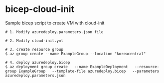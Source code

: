 # bicep-cloud-init
Sample bicep script to create VM with cloud-init

```
# 1. Modify azuredeploy.parameters.json file

# 2. Modify cloud-init.yml

# 3. create resource group
$ az group create --name ExampleGroup --location "koreacentral"

# 4. deploy azuredeploy.bicep 
$ az deployment group create   --name ExampleDeployment   --resource-group ExampleGroup   --template-file azuredeploy.bicep   --parameters azuredeploy.parameters.json

```


